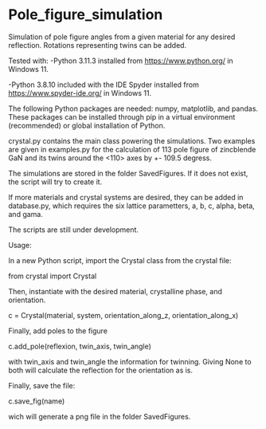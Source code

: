 # Pole_figure_simulation
Simulation of pole figure angles from a given material for any desired reflection. Rotations representing twins can be added.

Tested with:
 -Python 3.11.3 installed from https://www.python.org/ in Windows 11.
 
 -Python 3.8.10 included with the IDE Spyder installed from https://www.spyder-ide.org/ in Windows 11.

The following Python packages are needed: numpy, matplotlib, and pandas.
These packages can be installed through pip in a virtual environment (recommended) or global installation of Python.

crystal.py contains the main class powering the simulations. Two examples are given in examples.py for the calculation of 113 pole figure of zincblende GaN and
its twins around the <110> axes by +- 109.5 degress.

The simulations are stored in the folder SavedFigures. If it does not exist, the script will try to create it.

If more materials and crystal systems are desired, they can be added in database.py, which requires the six lattice parametters, a, b, c, alpha, beta, and gama.

The scripts are still under development.


Usage:

In a new Python script, import the Crystal class from the crystal file:

from crystal import Crystal

Then, instantiate with the desired material, crystalline phase, and orientation.

c = Crystal(material, system, orientation_along_z, orientation_along_x)

Finally, add poles to the figure

c.add_pole(reflexion, twin_axis, twin_angle)

with twin_axis and twin_angle the information for twinning. Giving None to both will calculate the reflection for the orientation as is.

Finally, save the file:

c.save_fig(name)

wich will generate a png file in the folder SavedFigures.
